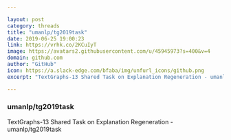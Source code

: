 ```yaml
---

layout: post
category: threads
title: "umanlp/tg2019task"
date: 2019-06-25 19:00:23
link: https://vrhk.co/2KCuIyT
image: https://avatars2.githubusercontent.com/u/45945973?s=400&v=4
domain: github.com
author: "GitHub"
icon: https://a.slack-edge.com/bfaba/img/unfurl_icons/github.png
excerpt: "TextGraphs-13 Shared Task on Explanation Regeneration - umanlp/tg2019task"

---
```


### umanlp/tg2019task

TextGraphs-13 Shared Task on Explanation Regeneration - umanlp/tg2019task